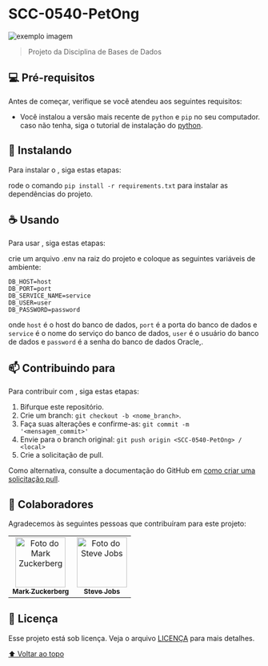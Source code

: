 # SCC-0540-PetOng

<img src="exemplo-image.png" alt="exemplo imagem">

> Projeto da Disciplina de Bases de Dados 
## 💻 Pré-requisitos

Antes de começar, verifique se você atendeu aos seguintes requisitos:

* Você instalou a versão mais recente de `python` e `pip` no seu computador. caso não tenha, siga o tutorial de instalação do [python](https://www.python.org/downloads/).

## 🚀 Instalando <SCC-0540-PetOng>

Para instalar o <SCC-0540-PetOng>, siga estas etapas:

rode o comando `pip install -r requirements.txt` para instalar as dependências do projeto.

## ☕ Usando <SCC-0540-PetOng>

Para usar <SCC-0540-PetOng>, siga estas etapas:

crie um arquivo .env na raiz do projeto e coloque as seguintes variáveis de ambiente:

```
DB_HOST=host
DB_PORT=port
DB_SERVICE_NAME=service
DB_USER=user
DB_PASSWORD=password
```

onde `host` é o host do banco de dados, `port` é a porta do banco de dados e `service` é o nome do serviço do banco de dados, `user` é o usuário do banco de dados e `password` é a senha do banco de dados Oracle,.

## 📫 Contribuindo para <SCC-0540-PetOng>

Para contribuir com <SCC-0540-PetOng>, siga estas etapas:

1. Bifurque este repositório.
2. Crie um branch: `git checkout -b <nome_branch>`.
3. Faça suas alterações e confirme-as: `git commit -m '<mensagem_commit>'`
4. Envie para o branch original: `git push origin <SCC-0540-PetOng> / <local>`
5. Crie a solicitação de pull.

Como alternativa, consulte a documentação do GitHub em [como criar uma solicitação pull](https://help.github.com/en/github/collaborating-with-issues-and-pull-requests/creating-a-pull-request).

## 🤝 Colaboradores

Agradecemos às seguintes pessoas que contribuíram para este projeto:

<table>
  <tr>
    <td align="center">
      <a href="#">
        <img src="https://s2.glbimg.com/FUcw2usZfSTL6yCCGj3L3v3SpJ8=/smart/e.glbimg.com/og/ed/f/original/2019/04/25/zuckerberg_podcast.jpg" width="100px;" alt="Foto do Mark Zuckerberg"/><br>
        <sub>
          <b>Mark Zuckerberg</b>
        </sub>
      </a>
    </td>
    <td align="center">
      <a href="#">
        <img src="https://miro.medium.com/max/360/0*1SkS3mSorArvY9kS.jpg" width="100px;" alt="Foto do Steve Jobs"/><br>
        <sub>
          <b>Steve Jobs</b>
        </sub>
      </a>
    </td>
  </tr>
</table>

## 📝 Licença

Esse projeto está sob licença. Veja o arquivo [LICENÇA](LICENSE.md) para mais detalhes.

[⬆ Voltar ao topo](#SCC-0540-PetOng)<br>